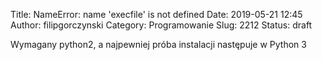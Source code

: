 Title: NameError: name 'execfile' is not defined
Date: 2019-05-21 12:45
Author: filipgorczynski
Category: Programowanie
Slug: 2212
Status: draft

Wymagany python2, a najpewniej próba instalacji następuje w Python 3
